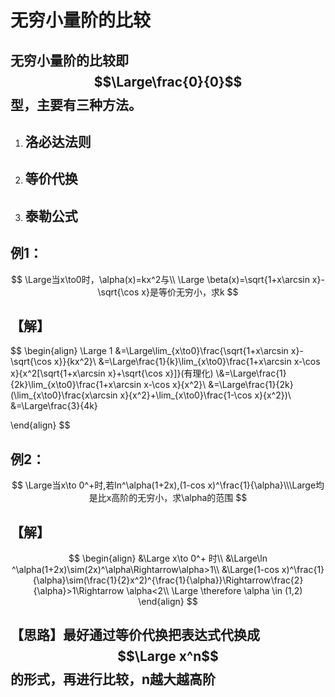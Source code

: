# 无穷小量阶的比较

## 无穷小量阶的比较即$$\Large\frac{0}{0}$$型，主要有三种方法。

1. ## 洛必达法则

2. ## 等价代换

3. ## 泰勒公式

## 例1：

$$
\Large当x\to0时，\alpha(x)=kx^2与\\
\Large \beta(x)=\sqrt{1+x\arcsin x}-\sqrt{\cos x}是等价无穷小，求k
$$

## 【解】

$$
\begin{align}
\Large 1 &=\Large\lim_{x\to0}\frac{\sqrt{1+x\arcsin x}-\sqrt{\cos x}}{kx^2}\\
 &=\Large\frac{1}{k}\lim_{x\to0}\frac{1+x\arcsin x-\cos x}{x^2[\sqrt{1+x\arcsin x}+\sqrt{\cos x}]}(有理化)
\\&=\Large\frac{1}{2k}\lim_{x\to0}\frac{1+x\arcsin x-\cos x}{x^2}\\
&=\Large\frac{1}{2k}(\lim_{x\to0}\frac{x\arcsin x}{x^2}+\lim_{x\to0}\frac{1-\cos x}{x^2})\\
&=\Large\frac{3}{4k}


\end{align}
$$

## 例2：

$$
\Large当x\to 0^+时,若ln^\alpha(1+2x),(1-cos x)^\frac{1}{\alpha}\\\Large均是比x高阶的无穷小，求\alpha的范围
$$

## 【解】

$$
\begin{align}
&\Large x\to 0^+ 时\\
&\Large\ln ^\alpha(1+2x)\sim(2x)^\alpha\Rightarrow\alpha>1\\
&\Large(1-cos x)^\frac{1}{\alpha}\sim(\frac{1}{2}x^2)^{\frac{1}{\alpha}}\Rightarrow\frac{2}{\alpha}>1\Rightarrow \alpha<2\\
\Large \therefore \alpha \in (1,2)
\end{align}
$$

## 【思路】最好通过等价代换把表达式代换成$$\Large x^n$$的形式，再进行比较，n越大越高阶